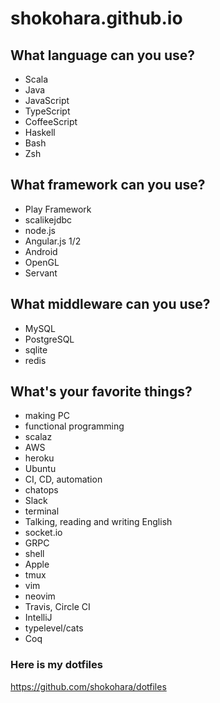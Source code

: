 # shokohara.github.io

## What language can you use?
- Scala
- Java
- JavaScript
- TypeScript
- CoffeeScript
- Haskell
- Bash
- Zsh

## What framework can you use?
- Play Framework
- scalikejdbc
- node.js
- Angular.js 1/2
- Android
- OpenGL
- Servant

## What middleware can you use?
- MySQL
- PostgreSQL
- sqlite
- redis

## What's your favorite things?
- making PC
- functional programming
- scalaz
- AWS
- heroku
- Ubuntu
- CI, CD, automation
- chatops
- Slack
- terminal
- Talking, reading and writing English
- socket.io
- GRPC
- shell
- Apple
- tmux
- vim
- neovim
- Travis, Circle CI
- IntelliJ
- typelevel/cats
- Coq

### Here is my dotfiles
https://github.com/shokohara/dotfiles
